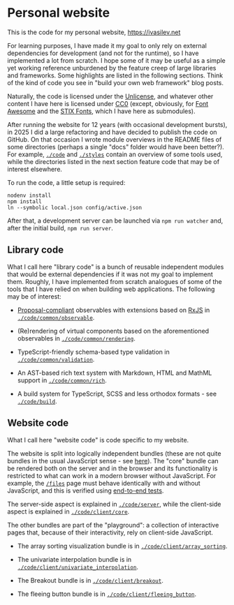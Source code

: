 # Personal website

This is the code for my personal website, https://ivasilev.net

For learning purposes, I have made it my goal to only rely on external dependencies for development (and not for the runtime), so I have implemented a lot from scratch. I hope some of it may be useful as a simple yet working reference unburdened by the feature creep of large libraries and frameworks. Some highlights are listed in the following sections. Think of the kind of code you see in "build your own web framework" blog posts.

Naturally, the code is licensed under the [Unlicense](https://unlicense.org/), and whatever other content I have here is licensed under [CC0](https://creativecommons.org/public-domain/cc0/) (except, obviously, for [Font Awesome](https://fontawesome.com/) and the [STIX Fonts](https://www.stixfonts.org/), which I have here as submodules).

After running the website for 12 years (with occasional development bursts), in 2025 I did a large refactoring and have decided to publish the code on GitHub. On that occasion I wrote module overviews in the README files of some directories (perhaps a single "docs" folder would have been better?). For example, [`./code`](./code) and [`./styles`](./client/styles) contain an overview of some tools used, while the directories listed in the next section feature code that may be of interest elsewhere.

To run the code, a little setup is required:
```
nodenv install
npm install
ln --symbolic local.json config/active.json
```

After that, a development server can be launched via `npm run watcher` and, after the initial build, `npm run server`.

## Library code

What I call here "library code" is a bunch of reusable independent modules that would be external dependencies if it was not my goal to implement them. Roughly, I have implemented from scratch analogues of some of the tools that I have relied on when building web applications. The following may be of interest:

* [Proposal-compliant](https://github.com/tc39/proposal-observable) observables with extensions based on [RxJS](https://rxjs.dev/) in [`./code/common/observable`](./code/common/observable).

* (Re)rendering of virtual components based on the aforementioned observables in [`./code/common/rendering`](./code/common/rendering).

* TypeScript-friendly schema-based type validation in [`./code/common/validation`](./code/common/validation).

* An AST-based rich text system with Markdown, HTML and MathML support in [`./code/common/rich`](./code/common/rich).

* A build system for TypeScript, SCSS and less orthodox formats - see [`./code/build`](./code/build).

## Website code

What I call here "website code" is code specific to my website.

The website is split into logically independent bundles (these are not quite bundles in the usual JavaScript sense - see [here](./code/build#typescript)). The "core" bundle can be rendered both on the server and in the browser and its functionality is restricted to what can work in a modern browser without JavaScript. For example, the [`/files`](https://ivasilev.net/files) page must behave identically with and without JavaScript, and this is verified using [end-to-end tests](./code/testing/e2e/test_files.ts).

The server-side aspect is explained in [`./code/server`](./code/server), while the client-side aspect is explained in [`./code/client/core`](./code/client/core).

The other bundles are part of the "playground": a collection of interactive pages that, because of their interactivity, rely on client-side JavaScript.

* The array sorting visualization bundle is in [`./code/client/array_sorting`](./code/client/array_sorting).

* The univariate interpolation bundle is in [`./code/client/univariate_interpolation`](./code/client/univariate_interpolation).

* The Breakout bundle is in [`./code/client/breakout`](./code/client/breakout).

* The fleeing button bundle is in [`./code/client/fleeing_button`](./code/client/fleeing_button).
